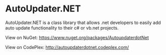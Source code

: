 # AutoUpdater.NET
AutoUpdater.NET is a class library that allows .net developers to easily add auto update functionality to their c# or vb.net projects.

View on NuGet: https://www.nuget.org/packages/AutoupdaterdotNet

View on CodePlex: http://autoupdaterdotnet.codeplex.com/
